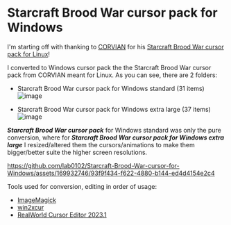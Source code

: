# Starcraft Brood War cursor pack for Windows

I'm starting off with thanking to [CORVIAN](https://store.kde.org/u/corvian) for his [Starcraft Brood War cursor pack for Linux](https://store.kde.org/p/1680392)!

I converted to Windows cursor pack the the Starcraft Brood War cursor pack from CORVIAN meant for Linux.
As you can see, there are 2 folders:
- Starcraft Brood War cursor pack for Windows standard (31 items)
  ![image](https://github.com/lab0102/Starcraft-Brood-War-cursor-for-Windows/assets/169932746/44cec54e-da0a-4585-8735-879c3a86766c)

- Starcraft Brood War cursor pack for Windows extra large (37 items)
  ![image](https://github.com/lab0102/Starcraft-Brood-War-cursor-for-Windows/assets/169932746/3b290ed1-47da-42df-9b31-32c3ac3c568c)


**_Starcraft Brood War cursor pack_** for Windows standard was only the pure conversion, where for **_Starcraft Brood War cursor pack for Windows extra large_** I resized/altered them the cursors/animations to make them bigger/better suite the higher screen resolutions.




https://github.com/lab0102/Starcraft-Brood-War-cursor-for-Windows/assets/169932746/93f9f434-f622-4880-b144-ed4d4154e2c4


Tools used for conversion, editing in order of usage:
- [ImageMagick](https://imagemagick.org/script/download.php#windows)
- [win2xcur](https://github.com/quantum5/win2xcur)
- [RealWorld Cursor Editor 2023.1](http://www.rw-designer.com/cursor-maker)

